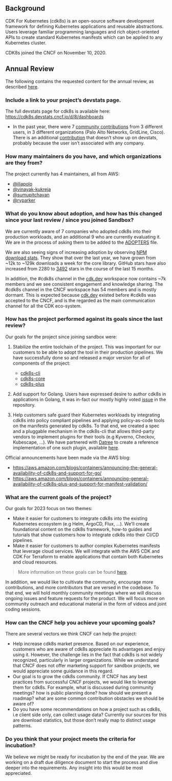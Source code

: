 ## Background

CDK For Kubernetes (cdk8s) is an open-source software development framework for defining Kubernetes 
applications and reusable abstractions. Users leverage familiar programming languages and rich object-oriented APIs to 
create standard Kubernetes manifests which can be applied to any Kubernetes cluster.

CDK8s joined the CNCF on November 10, 2020.

## Annual Review

The following contains the requested content for the annual review, as described [here](https://github.com/cncf/toc/blob/main/process/sandbox-annual-review.md).

### Include a link to your project’s devstats page.

The full devstats page for cdk8s is available here: https://cdk8s.devstats.cncf.io/d/8/dashboards

* In the past year, there were 7 [community contributions](https://cdk8s.devstats.cncf.io/d/56/company-commits-table?orgId=1&from=now-1y&to=now&var-repogroups=All&var-companies=Palo%20Alto%20Networks&var-companies=Cisco&var-companies=GridLine) 
from 3 different users, in 3 different organizations (Palo Alto Networks, GridLine, Cisco). There is an additional [contribution](https://github.com/cdk8s-team/cdk8s-cli/pull/324) 
that doesn’t show up on devstats, probably because the user isn’t associated with any company.

### How many maintainers do you have, and which organizations are they from?

The project currently has 4 maintainers, all from AWS:

* [@iliapolo](https://github.com/iliapolo)
* [@vinayak-kukreja](https://github.com/vinayak-kukreja)
* [@sumupitchayan](https://github.com/sumupitchayan)
* [@ryparker](https://github.com/ryparker)

### What do you know about adoption, and how has this changed since your last review / since you joined Sandbox?

We are currently aware of 7 companies who adopted cdk8s into their production workloads, 
and an additional 9 who are currently evaluating it. We are in the process of asking them 
to be added to the [ADOPTERS](https://github.com/cdk8s-team/cdk8s/blob/master/ADOPTERS.md) file.

We are also seeing signs of increasing adoption by observing [NPM download stats](https://npm-stat.com/charts.html?package=cdk8s&from=2022-01-01&to=2023-02-23). 
They show that over the last year, we have grown from ~12k to ~129k downloads a week for the core library. 
GitHub stars have also increased from 2280 to [3492](https://star-history.com/#cdk8s-team/cdk8s&Date) stars in the course of the last 15 months. 

In addition, the #cdk8s channel in the [cdk.dev](https://cdk.dev/) workspace now contains ~7k members and we 
see consistent engagement and knowledge sharing. The #cdk8s channel in the CNCF workspace has 54 members and is mostly dormant. 
This is expected because [cdk.dev](https://cdk.dev/) existed before #cdk8s was accepted to the CNCF, and is the regarded as 
the main communication channel for all the CDK eco-system.

### How has the project performed against its goals since the last review?

Our goals for the project since joining sandbox were:

1. Stabilize the entire toolchain of the project. This was important for our customers to be able 
to adopt the tool in their production pipelines. We have successfully done so and released a major version 
for all of components of the project: 

    * [cdk8s-cli](https://github.com/cdk8s-team/cdk8s-cli)
    * [cdk8s-core](https://github.com/cdk8s-team/cdk8s-core)
    * [cdk8s-plus](https://github.com/cdk8s-team/cdk8s-plus)

2. Add support for Golang. Users have expressed desire to author cdk8s in applications in Golang, 
it was in-fact our mostly highly voted [issue](https://github.com/cdk8s-team/cdk8s/issues/119) in the repository.
3. Help customers safe guard their Kubernetes workloads by integrating cdk8s into policy compliant pipelines 
and applying policy-as-code tools on the manifests generated by cdk8s. To that end, we created a spec and 
a pluggable mechanism in the cdk8s-cli that allows third-party vendors to implement plugins for their 
tools (e.g Kyverno, Checkov, Kubescape, ...). We have partnered with [Datree](https://www.datree.io/) to create a reference 
implementation of one such plugin, available [here](https://github.com/datreeio/datree-cdk8s).

Official announcements have been made via the AWS blog:

* https://aws.amazon.com/blogs/containers/announcing-the-general-availability-of-cdk8s-and-support-for-go/
* https://aws.amazon.com/blogs/containers/announcing-general-availability-of-cdk8s-plus-and-support-for-manifest-validation/

### What are the current goals of the project?

Our goals for 2023 focus on two themes:

* Make it easier for customers to integrate cdk8s into the existing Kubernetes ecosystem (e.g Helm, ArgoCD, Flux, ...). 
We'll create foundational content on the cdk8s framework, how-to guides and tutorials that show customers 
how to integrate cdk8s into their CI/CD pipelines.
* Make it easier for customers to author complex Kubernetes manifests that leverage cloud services. We will integrate with the AWS CDK and CDK For Terraform to enable applications that contain both Kubernetes and cloud resources.

> More information on these goals can be found [here](https://github.com/cdk8s-team/cdk8s/discussions?discussions_q=label%3Aplanning%2F2023+).

In addition, we would like to cultivate the community, encourage more contributions, and more contributors that 
are versed in the codebase. To that end, we will hold monthly community meetings where we will discuss ongoing 
issues and feature requests for the product. We will focus more on community outreach and educational material in 
the form of videos and joint coding sessions.

### How can the CNCF help you achieve your upcoming goals?

There are several vectors we think CNCF can help the project:

* Help increase cdk8s market presence. Based on our experience, customers who are aware of cdk8s appreciate its 
advantages and enjoy using it. However, the challenge lies in the fact that cdk8s is not widely recognized, 
particularly in larger organizations. While we understand that CNCF does not offer marketing support for sandbox projects, 
we would appreciate some guidance in this regard.
* Our goal is to grow the cdk8s community. If CNCF has any best practices from successful CNCF projects, 
we would like to leverage them for cdk8s. For example, what is discussed during community meetings? how is public 
planning done? how should we present a roadmap? what are some common contribution obstacles we should be aware of?
* Do you have some recommendations on how a project such as cdk8s, i.e client side only, can collect usage data? Currently our 
sources for this are download statistics, but those don’t really map to distinct usage patterns.

### Do you think that your project meets the criteria for incubation?

We believe we might be ready for incubation by the end of the year. We are working on a draft due diligence document 
to start the process and dive deeper into the requirements. Any insight into this would be most appreciated.
